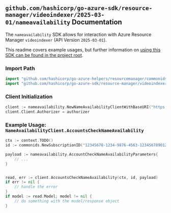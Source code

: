 
## `github.com/hashicorp/go-azure-sdk/resource-manager/videoindexer/2025-03-01/nameavailability` Documentation

The `nameavailability` SDK allows for interaction with Azure Resource Manager `videoindexer` (API Version `2025-03-01`).

This readme covers example usages, but further information on [using this SDK can be found in the project root](https://github.com/hashicorp/go-azure-sdk/tree/main/docs).

### Import Path

```go
import "github.com/hashicorp/go-azure-helpers/resourcemanager/commonids"
import "github.com/hashicorp/go-azure-sdk/resource-manager/videoindexer/2025-03-01/nameavailability"
```


### Client Initialization

```go
client := nameavailability.NewNameAvailabilityClientWithBaseURI("https://management.azure.com")
client.Client.Authorizer = authorizer
```


### Example Usage: `NameAvailabilityClient.AccountsCheckNameAvailability`

```go
ctx := context.TODO()
id := commonids.NewSubscriptionID("12345678-1234-9876-4563-123456789012")

payload := nameavailability.AccountCheckNameAvailabilityParameters{
	// ...
}


read, err := client.AccountsCheckNameAvailability(ctx, id, payload)
if err != nil {
	// handle the error
}
if model := read.Model; model != nil {
	// do something with the model/response object
}
```
